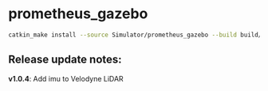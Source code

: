 # prometheus_gazebo

```bash
catkin_make install --source Simulator/prometheus_gazebo --build build/prometheus_gazebo
```

## Release update notes:

**v1.0.4**: Add imu to Velodyne LiDAR


